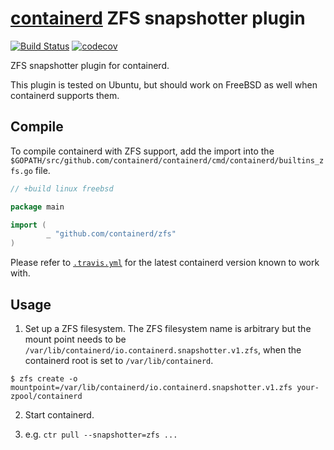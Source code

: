 # [containerd](https://github.com/containerd/containerd) ZFS snapshotter plugin

[![Build Status](https://travis-ci.org/containerd/zfs.svg)](https://travis-ci.org/containerd/zfs)
[![codecov](https://codecov.io/gh/containerd/zfs/branch/master/graph/badge.svg)](https://codecov.io/gh/containerd/zfs)

ZFS snapshotter plugin for containerd.

This plugin is tested on Ubuntu, but should work on FreeBSD as well when containerd supports them.


## Compile

To compile containerd with ZFS support, add the import into the `$GOPATH/src/github.com/containerd/containerd/cmd/containerd/builtins_zfs.go` file.

```go
// +build linux freebsd

package main

import (
        _ "github.com/containerd/zfs"
)
```

Please refer to [`.travis.yml`](.travis.yml) for the latest containerd version known to work with.


## Usage

1. Set up a ZFS filesystem.
The ZFS filesystem name is arbitrary but the mount point needs to be `/var/lib/containerd/io.containerd.snapshotter.v1.zfs`, when the containerd root is set to `/var/lib/containerd`.
```console
$ zfs create -o mountpoint=/var/lib/containerd/io.containerd.snapshotter.v1.zfs your-zpool/containerd
```

2. Start containerd.

3. e.g. `ctr pull --snapshotter=zfs ...`
